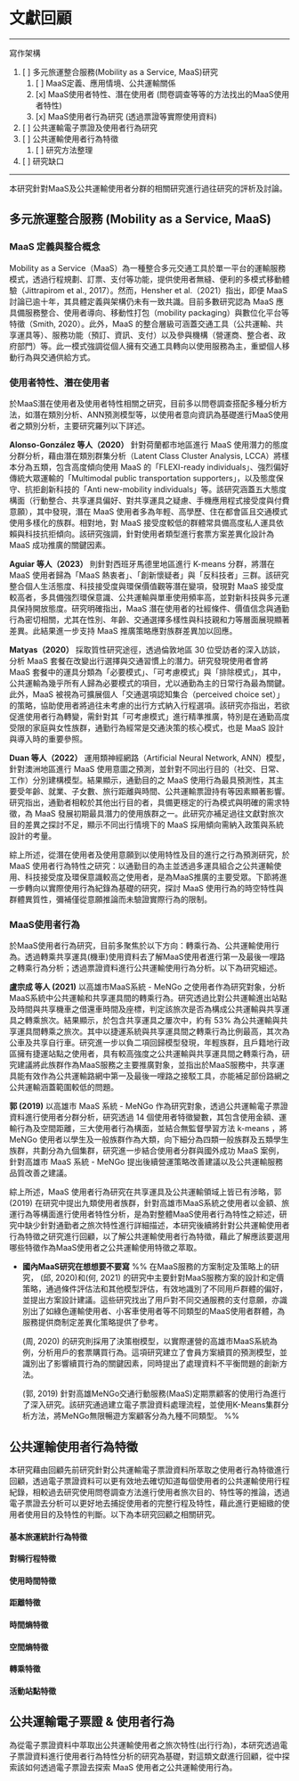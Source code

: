 # 文獻回顧
---
寫作架構
1. [ ] 多元旅運整合服務(Mobility as a Service, MaaS)研究
	1. [ ] MaaS定義、應用情境、公共運輸關係
	2. [x] MaaS使用者特性、潛在使用者 (問卷調查等等的方法找出的MaaS使用者特性)
	3. [x] MaaS使用者行為研究 (透過票證等實際使用資料)
2. [ ] 公共運輸電子票證及使用者行為研究
3. [ ] 公共運輸使用者行為特徵
	1. [ ] 研究方法整理
4. [ ] 研究缺口

---
本研究針對MaaS及公共運輸使用者分群的相關研究進行過往研究的評析及討論。
## 多元旅運整合服務 (Mobility as a Service, MaaS)

### MaaS 定義與整合概念

Mobility as a Service（MaaS）為一種整合多元交通工具於單一平台的運輸服務模式，透過行程規劃、訂票、支付等功能，提供使用者無縫、便利的多模式移動體驗（Jittrapirom et al., 2017）。然而，Hensher et al.（2021）指出，即便 MaaS 討論已逾十年，其具體定義與架構仍未有一致共識。目前多數研究認為 MaaS 應具備服務整合、使用者導向、移動性打包（mobility packaging）與數位化平台等特徵（Smith, 2020）。此外，MaaS 的整合層級可涵蓋交通工具（公共運輸、共享運具等）、服務功能（預訂、資訊、支付）以及參與機構（營運商、整合者、政府部門）等。此一模式強調從個人擁有交通工具轉向以使用服務為主，重塑個人移動行為與交通供給方式。

### 使用者特性、潛在使用者

於MaaS潛在使用者及使用者特性相關之研究，目前多以問卷調查搭配多種分析方法，如潛在類別分析、ANN預測模型等，以使用者意向資訊為基礎進行MaaS使用者之類別分析，主要研究羅列以下詳述。

**Alonso-González 等人（2020）** 針對荷蘭都市地區進行 MaaS 使用潛力的態度分群分析，藉由潛在類別群集分析（Latent Class Cluster Analysis, LCCA）將樣本分為五類，包含高度傾向使用 MaaS 的「FLEXI-ready individuals」、強烈偏好傳統大眾運輸的「Multimodal public transportation supporters」，以及態度保守、抗拒創新科技的「Anti new-mobility individuals」等。該研究涵蓋五大態度構面（行動整合、共享運具偏好、對共享運具之疑慮、手機應用程式接受度與付費意願），其中發現，潛在 MaaS 使用者多為年輕、高學歷、住在都會區且交通模式使用多樣化的族群。相對地，對 MaaS 接受度較低的群體常具備高度私人運具依賴與科技抗拒傾向。該研究強調，針對使用者類型進行套票方案差異化設計為 MaaS 成功推廣的關鍵因素。

**Aguiar 等人（2023）** 則針對西班牙馬德里地區進行 K-means 分群，將潛在 MaaS 使用者歸為「MaaS 熱衷者」、「創新懷疑者」與「反科技者」三群。該研究整合個人生活態度、科技接受度與環保價值觀等潛在變項，發現對 MaaS 接受度較高者，多具備強烈環保意識、公共運輸與單車使用頻率高，並對新科技與多元運具保持開放態度。研究明確指出，MaaS 潛在使用者的社經條件、價值信念與通勤行為密切相關，尤其在性別、年齡、交通選擇多樣性與科技親和力等層面展現顯著差異。此結果進一步支持 MaaS 推廣策略應對族群差異加以回應。

**Matyas（2020）** 採取質性研究途徑，透過倫敦地區 30 位受訪者的深入訪談，分析 MaaS 套餐在改變出行選擇與交通習慣上的潛力。研究發現使用者會將 MaaS 套餐中的運具分類為「必要模式」、「可考慮模式」與「排除模式」，其中，公共運輸為幾乎所有人歸為必要模式的項目，尤以通勤為主的日常行為最為關鍵。此外，MaaS 被視為可擴展個人「交通選項認知集合（perceived choice set）」的策略，協助使用者將過往未考慮的出行方式納入行程選項。該研究亦指出，若欲促進使用者行為轉變，需針對其「可考慮模式」進行精準推廣，特別是在通勤高度受限的家庭與女性族群，通勤行為經常是交通決策的核心模式，也是 MaaS 設計與導入時的重要參照。

**Duan 等人（2022）** 運用類神經網路（Artificial Neural Network, ANN）模型，針對澳洲地區進行 MaaS 使用意圖之預測，並針對不同出行目的（社交、日常、工作）分別建構模型。結果顯示，通勤目的之 MaaS 使用行為最具預測性，其主要受年齡、就業、子女數、旅行距離與時間、公共運輸票證持有等因素顯著影響。研究指出，通勤者相較於其他出行目的者，具備更穩定的行為模式與明確的需求特徵，為 MaaS 發展初期最具潛力的使用族群之一。此研究亦補足過往文獻對旅次目的差異之探討不足，顯示不同出行情境下的 MaaS 採用傾向需納入政策與系統設計的考量。

綜上所述，從潛在使用者及使用意願到以使用特性及目的進行之行為預測研究，於 MaaS 使用者行為特性之研究：以通勤目的為主並透過多運具組合之公共運輸使用、科技接受度及環保意識較高之使用者，是為MaaS推廣的主要受眾。下節將進一步轉向以實際使用行為紀錄為基礎的研究，探討 MaaS 使用行為的時空特性與群體異質性，彌補僅從意願推論而未驗證實際行為的限制。

### MaaS使用者行為

於MaaS使用者行為研究，目前多聚焦於以下方向：轉乘行為、公共運輸使用行為。透過轉乘共享運具(機車)使用資料去了解MaaS使用者進行第一及最後一哩路之轉乘行為分析；透過票證資料進行公共運輸使用行為分析。以下為研究細述。

**盧宗成 等人 (2021)**  以高雄市MaaS系統 - MeNGo 之使用者作為研究對象，分析MaaS系統中公共運輸和共享運具間的轉乘行為。研究透過比對公共運輸進出站點及時間與共享機車之借還車時間及座標，判定該旅次是否為構成公共運輸與共享運具之轉乘旅次。結果顯示，於包含共享運具之屢次中，約有 53% 為公共運輸與共享運具間轉乘之旅次。其中以捷運系統與共享運具間之轉乘行為比例最高，其次為公車及共享自行車。研究進一步以負二項回歸模型發現，年輕族群，且戶籍地行政區擁有捷運站點之使用者，具有較高強度之公共運輸與共享運具間之轉乘行為，研究建議將此族群作為MaaS服務之主要推廣對象，並指出於MaaS服務中，共享運具能有效作為公共運輸路網中第一及最後一哩路之接駁工具，亦能補足部份路網之公共運輸涵蓋範圍較低的問題。

**郭 (2019)** 以高雄市 MaaS 系統  - MeNGo 作為研究對象，透過公共運輸電子票證資料進行使用者分群分析，研究透過 14 個使用者特徵變數，其包含使用金額、運輸行為及空間距離，三大使用者行為構面，並結合無監督學習方法 k-means ，將 MeNGo 使用者以學生及一般族群作為大類，向下細分為四類一般族群及五類學生族群，共劃分為九個集群，研究進一步結合使用者分群與國外成功 MaaS 案例，針對高雄市 MaaS 系統 - MeNGo 提出後續營運策略改善建議以及公共運輸服務品質改善之建議。

綜上所述，MaaS 使用者行為研究在共享運具及公共運輸領域上皆已有涉略，郭 (2019) 在研究中提出九類使用者族群，針對高雄市MaaS系統之使用者以金額、旅運行為等構面進行使用者特性分析，是為對整體MaaS使用者行為特性之綜述，研究中缺少針對通勤者之旅次特性進行詳細描述，本研究後續將針對公共運輸使用者行為特徵之研究進行回顧，以了解公共運輸使用者行為特徵，藉此了解應該要選用哪些特徵作為MaaS使用者之公共運輸使用特徵之萃取。

- **國內MaaS研究在想想要不要寫** 
	%% 在MaaS服務的方案制定及策略上的研究， (邱, 2020)和(何, 2021) 的研究中主要針對MaaS服務方案的設計和定價策略，通過條件評估法和其他模型評估，有效地識別了不同用戶群體的偏好，並提出方案設計建議。這些研究找出了用戶對不同交通服務的支付意願，亦識別出了如綠色運輸使用者、小客車使用者等不同類型的MaaS使用者群體，為服務提供商制定差異化策略提供了參考。

	 (周, 2020) 的研究則採用了決策樹模型，以實際運營的高雄市MaaS系統為例，分析用戶的套票購買行為。這項研究建立了會員方案續買的預測模型，並識別出了影響續買行為的關鍵因素，同時提出了處理資料不平衡問題的創新方法。

	 (郭, 2019) 針對高雄MeNGo交通行動服務(MaaS)定期票顧客的使用行為進行了深入研究。該研究通過建立電子票證資料處理流程，並使用K-Means集群分析方法，將MeNGo無限暢遊方案顧客分為九種不同類型。
  %%



## 公共運輸使用者行為特徵

本研究藉由回顧先前研究針對公共運輸電子票證資料所萃取之使用者行為特徵進行回顧，透過電子票證資料可以更有效地去確切知道每個使用者的公共運輸使用行程紀錄，相較過去研究使用問卷調查方法進行使用者旅次目的、特性等的推論，透過電子票證去分析可以更好地去捕捉使用者的完整行程及特性，藉此進行更細緻的使用者使用目的及特性的判斷。以下為本研究回顧之相關研究。

#### 基本旅運統計行為特徵

#### 對稱行程特徵


#### 使用時間特徵


#### 距離特徵


#### 時間熵特徵



#### 空間熵特徵


#### 轉乘特徵


#### 活動站點特徵



## 公共運輸電子票證 & 使用者行為

為從電子票證資料中萃取出公共運輸使用者之旅次特性(出行行為)，本研究透過電子票證資料進行使用者行為特性分析的研究為基礎，對這類文獻進行回顧，從中探索該如何透過電子票證去探索 MaaS 使用者之公共運輸使用行為。


